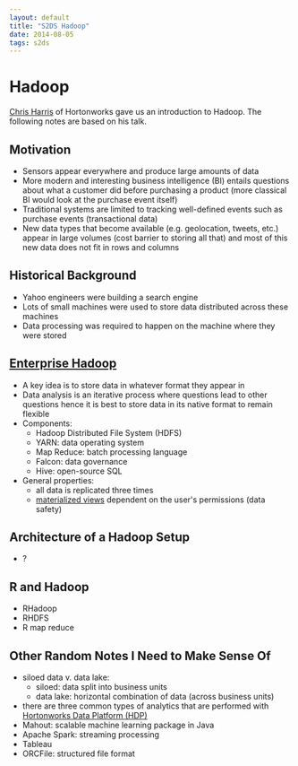 ```yaml
---
layout: default
title: "S2DS Hadoop"
date: 2014-08-05
tags: s2ds
---
```


# Hadoop

[Chris Harris](https://twitter.com/cj_harris5) of Hortonworks gave us an
introduction to Hadoop.
The following notes are based on his talk.

## Motivation

- Sensors appear everywhere and produce large amounts of data
- More modern and interesting business intelligence (BI) entails questions
  about what a customer did before purchasing a product
  (more classical BI would look at the purchase event itself)
- Traditional systems are limited to tracking well-defined events
  such as purchase events (transactional data)
- New data types that become available (e.g. geolocation, tweets, etc.)
  appear in large volumes (cost barrier to storing all that) and most
  of this new data does not fit in rows and columns

## Historical Background

- Yahoo engineers were building a search engine
- Lots of small machines were used to store data distributed across
  these machines
- Data processing was required to happen on the machine where they were stored

## [Enterprise Hadoop](http://hortonworks.com/hadoop-modern-data-architecture/)

- A key idea is to store data in whatever format they appear in
- Data analysis is an iterative process where questions lead to other
  questions hence it is best to store data in its native format to remain
  flexible
- Components:
    * Hadoop Distributed File System (HDFS)
    * YARN: data operating system
    * Map Reduce: batch processing language
    * Falcon: data governance
    * Hive: open-source SQL
- General properties:
    * all data is replicated three times
    * [materialized views](https://en.wikipedia.org/wiki/Materialized_view) dependent on the user's permissions (data safety)

## Architecture of a Hadoop Setup

- ?

## R and Hadoop

- RHadoop
- RHDFS
- R map reduce

## Other Random Notes I Need to Make Sense Of

- siloed data v. data lake:
    * siloed: data split into business units
    * data lake: horizontal combination of data (across business units)
- there are three common types of analytics that are performed with
  [Hortonworks Data Platform (HDP)](http://hortonworks.com/hdp/)
- Mahout: scalable machine learning package in Java
- Apache Spark: streaming processing
- Tableau
- ORCFile: structured file format
